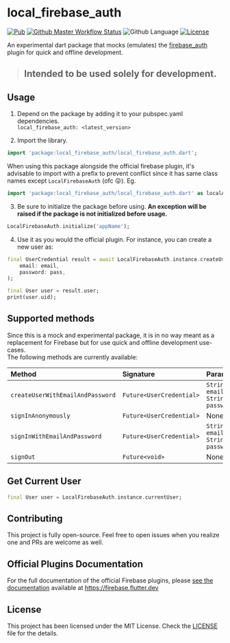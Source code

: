 # local_firebase_auth
[![Pub](https://img.shields.io/pub/v/local_firebase_auth.svg?style=flat-square&logo=dart&logoColor=white&color=blue)](https://pub.dev/packages/local_firebase_auth)
[![Github Master Workflow Status](https://img.shields.io/github/workflow/status/Akora-IngDKB/local_firebase_auth/Tests/master?label=Tests&labelColor=333940&logo=github&style=flat-square)](https://github.com/Akora-IngDKB/local_firebase_auth/actions)
![Github Language](https://img.shields.io/github/languages/top/Akora-IngDKB/show_hide_fab?style=flat-square)
[![License](https://img.shields.io/badge/license-MIT-purple.svg?style=flat-square&logo=apache)](https://github.com/Akora-IngDKB/local_firebase_auth/blob/master/LICENSE)  

An experimental dart package that mocks (emulates) the [firebase_auth](https://pub.dev/packages/firebase_auth) plugin for quick and offline development.

> ## Intended to be used solely for development.

## Usage
1. Depend on the package by adding it to your pubspec.yaml dependencies.  
`local_firebase_auth: <latest_version>`


2. Import the library.
```dart
import 'package:local_firebase_auth/local_firebase_auth.dart';
```

When using this package alongside the official firebase plugin, it's advisable to import with a prefix to prevent conflict since it has same class names except `LocalFirebaseAuth` (ofc :stuck_out_tongue_winking_eye:). Eg.  

```dart
import 'package:local_firebase_auth/local_firebase_auth.dart' as localAuth;
```


3. Be sure to initialize the package before using. **An exception will be raised if the package is not initialized before usage.**  
```dart
LocalFirebaseAuth.initialize('appName');
```


4. Use it as you would the official plugin.
For instance, you can create a new user as:  
```dart
final UserCredential result = await LocalFirebaseAuth.instance.createUserWithEmailAndPassword(
    email: email,
    password: pass,
);

final User user = result.user;
print(user.uid);
```

## Supported methods
Since this is a mock and experimental package, it is in no way meant as a replacement for Firebase but for use quick and offline development use-cases.  
The following methods are currently available:  

| Method | Signature | Parameters |
| :--- | :--- | :--- |
| `createUserWithEmailAndPassword` | `Future<UserCredential>` | `String email, String password` |
| `signInAnonymously` | `Future<UserCredential>` | None |
| `signInWithEmailAndPassword` | `Future<UserCredential>` | `String email, String password` |
| `signOut` | `Future<void>` | None |

## Get Current User
```dart
final User user = LocalFirebaseAuth.instance.currentUser;
```

## Contributing
This project is fully open-source. Feel free to open issues when you realize one and PRs are welcome as well.  

## Official Plugins Documentation
For the full documentation of the official Firebase plugins, please [see the documentation](https://firebase.flutter.dev/docs/overview) available at https://firebase.flutter.dev

## License
This project has been licensed under the MIT License. Check the [LICENSE](https://github.com/Akora-IngDKB/local_firebase_auth/blob/master/LICENSE) file for the details.

